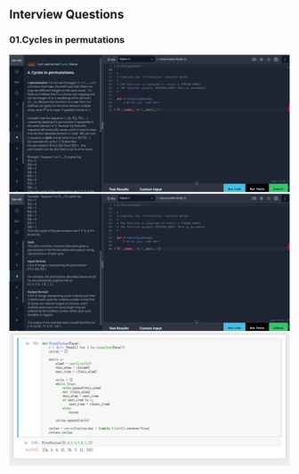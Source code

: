 ## Interview Questions

### 01.Cycles in permutations
![1](static/1.png)
![1](static/2.png)
![1](static/3.png)
